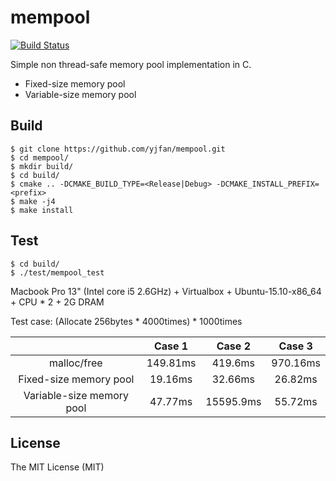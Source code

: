 # mempool
[![Build Status](https://travis-ci.org/yjfan/mempool.svg?branch=master)](https://travis-ci.org/yjfan/mempool)

Simple non thread-safe memory pool implementation in C.
- Fixed-size memory pool
- Variable-size memory pool

## Build
```
$ git clone https://github.com/yjfan/mempool.git
$ cd mempool/
$ mkdir build/
$ cd build/
$ cmake .. -DCMAKE_BUILD_TYPE=<Release|Debug> -DCMAKE_INSTALL_PREFIX=<prefix>
$ make -j4
$ make install
```

## Test
```
$ cd build/
$ ./test/mempool_test
```

Macbook Pro 13" (Intel core i5 2.6GHz) + Virtualbox + Ubuntu-15.10-x86_64 + CPU * 2 + 2G DRAM

Test case: (Allocate 256bytes * 4000times) * 1000times

|                           |  Case 1  |   Case 2  |  Case 3  |
|:-------------------------:|:--------:|:---------:|:--------:|
|        malloc/free        | 149.81ms |  419.6ms  | 970.16ms |
|   Fixed-size memory pool  |  19.16ms |  32.66ms  |  26.82ms |
| Variable-size memory pool |  47.77ms | 15595.9ms |  55.72ms |

## License
The MIT License (MIT)
